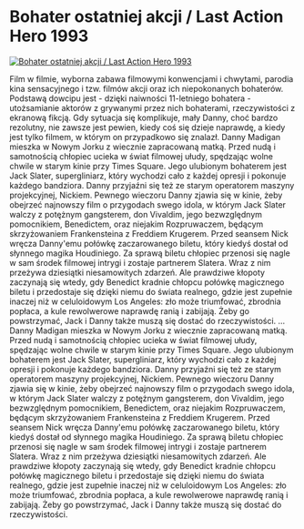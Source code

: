 Bohater ostatniej akcji / Last Action Hero 1993 
=============
[![Bohater ostatniej akcji / Last Action Hero 1993 ](http://vidos.pl/images/player.gif)](http://vidos.pl/bohater-ostatniej-akcji-last-action-hero-1993)

 Film w filmie, wyborna zabawa filmowymi konwencjami i chwytami, parodia kina sensacyjnego i tzw. filmów akcji oraz ich niepokonanych bohaterów. Podstawą dowcipu jest - dzięki naiwności 11-letniego bohatera - utożsamianie aktorów z grywanymi przez nich bohaterami, rzeczywistości z ekranową fikcją. Gdy sytuacja się komplikuje, mały Danny, choć bardzo rezolutny, nie zawsze jest pewien, kiedy coś się dzieje naprawdę, a kiedy jest tylko filmem, w którym on przypadkowo się znalazł. Danny Madigan mieszka w Nowym Jorku z wiecznie zapracowaną matką. Przed nudą i samotnością chłopiec ucieka w świat filmowej ułudy, spędzając wolne chwile w starym kinie przy Times Square. Jego ulubionym bohaterem jest Jack Slater, supergliniarz, który wychodzi cało z każdej opresji i pokonuje każdego bandziora. Danny przyjaźni się też ze starym operatorem maszyny projekcyjnej, Nickiem. Pewnego wieczoru Danny zjawia się w kinie, żeby obejrzeć najnowszy film o przygodach swego idola, w którym Jack Slater walczy z potężnym gangsterem, don Vivaldim, jego bezwzględnym pomocnikiem, Benedictem, oraz niejakim Rozpruwaczem, będącym skrzyżowaniem Frankensteina z Freddiem Krugerem. Przed seansem Nick wręcza Danny'emu połówkę zaczarowanego biletu, który kiedyś dostał od słynnego magika Houdiniego. Za sprawą biletu chłopiec przenosi się nagle w sam środek filmowej intrygi i zostaje partnerem Slatera. Wraz z nim przeżywa dziesiątki niesamowitych zdarzeń. Ale prawdziwe kłopoty zaczynają się wtedy, gdy Benedict kradnie chłopcu połówkę magicznego biletu i przedostaje się dzięki niemu do świata realnego, gdzie jest zupełnie inaczej niż w celuloidowym Los Angeles: zło może triumfować, zbrodnia popłaca, a kule rewolwerowe naprawdę ranią i zabijają. Żeby go powstrzymać, Jack i Danny także muszą się dostać do rzeczywistości.  ... Danny Madigan mieszka w Nowym Jorku z wiecznie zapracowaną matką. Przed nudą i samotnością chłopiec ucieka w świat filmowej ułudy, spędzając wolne chwile w starym kinie przy Times Square. Jego ulubionym bohaterem jest Jack Slater, supergliniarz, który wychodzi cało z każdej opresji i pokonuje każdego bandziora. Danny przyjaźni się też ze starym operatorem maszyny projekcyjnej, Nickiem. Pewnego wieczoru Danny zjawia się w kinie, żeby obejrzeć najnowszy film o przygodach swego idola, w którym Jack Slater walczy z potężnym gangsterem, don Vivaldim, jego bezwzględnym pomocnikiem, Benedictem, oraz niejakim Rozpruwaczem, będącym skrzyżowaniem Frankensteina z Freddiem Krugerem. Przed seansem Nick wręcza Danny'emu połówkę zaczarowanego biletu, który kiedyś dostał od słynnego magika Houdiniego. Za sprawą biletu chłopiec przenosi się nagle w sam środek filmowej intrygi i zostaje partnerem Slatera. Wraz z nim przeżywa dziesiątki niesamowitych zdarzeń. Ale prawdziwe kłopoty zaczynają się wtedy, gdy Benedict kradnie chłopcu połówkę magicznego biletu i przedostaje się dzięki niemu do świata realnego, gdzie jest zupełnie inaczej niż w celuloidowym Los Angeles: zło może triumfować, zbrodnia popłaca, a kule rewolwerowe naprawdę ranią i zabijają. Żeby go powstrzymać, Jack i Danny także muszą się dostać do rzeczywistości.
